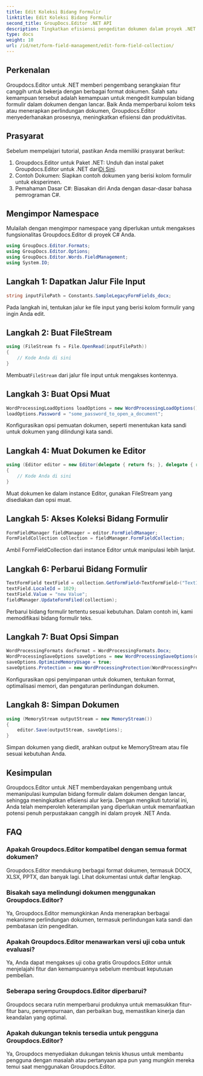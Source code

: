 ```yaml
---
title: Edit Koleksi Bidang Formulir
linktitle: Edit Koleksi Bidang Formulir
second_title: GroupDocs.Editor .NET API
description: Tingkatkan efisiensi pengeditan dokumen dalam proyek .NET dengan Groupdocs.Editor. Ubah koleksi bidang formulir dengan mulus.
type: docs
weight: 10
url: /id/net/form-field-management/edit-form-field-collection/
---
```

## Perkenalan
Groupdocs.Editor untuk .NET memberi pengembang serangkaian fitur canggih untuk bekerja dengan berbagai format dokumen. Salah satu kemampuan tersebut adalah kemampuan untuk mengedit kumpulan bidang formulir dalam dokumen dengan lancar. Baik Anda memperbarui kolom teks atau menerapkan perlindungan dokumen, Groupdocs.Editor menyederhanakan prosesnya, meningkatkan efisiensi dan produktivitas.
## Prasyarat
Sebelum mempelajari tutorial, pastikan Anda memiliki prasyarat berikut:
1.  Groupdocs.Editor untuk Paket .NET: Unduh dan instal paket Groupdocs.Editor untuk .NET dari[Di Sini](https://releases.groupdocs.com/editor/net/).
2. Contoh Dokumen: Siapkan contoh dokumen yang berisi kolom formulir untuk eksperimen.
3. Pemahaman Dasar C#: Biasakan diri Anda dengan dasar-dasar bahasa pemrograman C#.

## Mengimpor Namespace
Mulailah dengan mengimpor namespace yang diperlukan untuk mengakses fungsionalitas Groupdocs.Editor di proyek C# Anda.
```csharp
using GroupDocs.Editor.Formats;
using GroupDocs.Editor.Options;
using GroupDocs.Editor.Words.FieldManagement;
using System.IO;
```
## Langkah 1: Dapatkan Jalur File Input
```csharp
string inputFilePath = Constants.SampleLegacyFormFields_docx;
```
Pada langkah ini, tentukan jalur ke file input yang berisi kolom formulir yang ingin Anda edit.
## Langkah 2: Buat FileStream
```csharp
using (FileStream fs = File.OpenRead(inputFilePath))
{
    // Kode Anda di sini
}
```
 Membuat`FileStream` dari jalur file input untuk mengakses kontennya.
## Langkah 3: Buat Opsi Muat
```csharp
WordProcessingLoadOptions loadOptions = new WordProcessingLoadOptions();
loadOptions.Password = "some_password_to_open_a_document";
```
Konfigurasikan opsi pemuatan dokumen, seperti menentukan kata sandi untuk dokumen yang dilindungi kata sandi.
## Langkah 4: Muat Dokumen ke Editor
```csharp
using (Editor editor = new Editor(delegate { return fs; }, delegate { return loadOptions; }))
{
    // Kode Anda di sini
}
```
Muat dokumen ke dalam instance Editor, gunakan FileStream yang disediakan dan opsi muat.
## Langkah 5: Akses Koleksi Bidang Formulir
```csharp
FormFieldManager fieldManager = editor.FormFieldManager;
FormFieldCollection collection = fieldManager.FormFieldCollection;
```
Ambil FormFieldCollection dari instance Editor untuk manipulasi lebih lanjut.
## Langkah 6: Perbarui Bidang Formulir
```csharp
TextFormField textField = collection.GetFormField<TextFormField>("Text1");
textField.LocaleId = 1029;
textField.Value = "new Value";
fieldManager.UpdateFormFiled(collection);
```
Perbarui bidang formulir tertentu sesuai kebutuhan. Dalam contoh ini, kami memodifikasi bidang formulir teks.
## Langkah 7: Buat Opsi Simpan
```csharp
WordProcessingFormats docFormat = WordProcessingFormats.Docx;
WordProcessingSaveOptions saveOptions = new WordProcessingSaveOptions(docFormat);
saveOptions.OptimizeMemoryUsage = true;
saveOptions.Protection = new WordProcessingProtection(WordProcessingProtectionType.AllowOnlyFormFields, "write_password");
```
Konfigurasikan opsi penyimpanan untuk dokumen, tentukan format, optimalisasi memori, dan pengaturan perlindungan dokumen.
## Langkah 8: Simpan Dokumen
```csharp
using (MemoryStream outputStream = new MemoryStream())
{
    editor.Save(outputStream, saveOptions);
}
```
Simpan dokumen yang diedit, arahkan output ke MemoryStream atau file sesuai kebutuhan Anda.

## Kesimpulan
Groupdocs.Editor untuk .NET memberdayakan pengembang untuk memanipulasi kumpulan bidang formulir dalam dokumen dengan lancar, sehingga meningkatkan efisiensi alur kerja. Dengan mengikuti tutorial ini, Anda telah memperoleh keterampilan yang diperlukan untuk memanfaatkan potensi penuh perpustakaan canggih ini dalam proyek .NET Anda.

## FAQ
### Apakah Groupdocs.Editor kompatibel dengan semua format dokumen?
Groupdocs.Editor mendukung berbagai format dokumen, termasuk DOCX, XLSX, PPTX, dan banyak lagi. Lihat dokumentasi untuk daftar lengkap.
### Bisakah saya melindungi dokumen menggunakan Groupdocs.Editor?
Ya, Groupdocs.Editor memungkinkan Anda menerapkan berbagai mekanisme perlindungan dokumen, termasuk perlindungan kata sandi dan pembatasan izin pengeditan.
### Apakah Groupdocs.Editor menawarkan versi uji coba untuk evaluasi?
Ya, Anda dapat mengakses uji coba gratis Groupdocs.Editor untuk menjelajahi fitur dan kemampuannya sebelum membuat keputusan pembelian.
### Seberapa sering Groupdocs.Editor diperbarui?
Groupdocs secara rutin memperbarui produknya untuk memasukkan fitur-fitur baru, penyempurnaan, dan perbaikan bug, memastikan kinerja dan keandalan yang optimal.
### Apakah dukungan teknis tersedia untuk pengguna Groupdocs.Editor?
Ya, Groupdocs menyediakan dukungan teknis khusus untuk membantu pengguna dengan masalah atau pertanyaan apa pun yang mungkin mereka temui saat menggunakan Groupdocs.Editor.